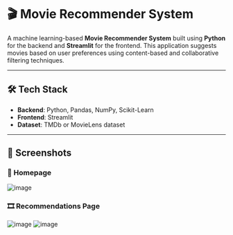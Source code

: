 

# 🎬 Movie Recommender System

A machine learning-based **Movie Recommender System** built using **Python** for the backend and **Streamlit** for the frontend. This application suggests movies based on user preferences using content-based and collaborative filtering techniques.


---

## 🛠️ Tech Stack
- **Backend**: Python, Pandas, NumPy, Scikit-Learn
- **Frontend**: Streamlit
- **Dataset**: TMDb or MovieLens dataset

---

## 📸 Screenshots
### 🎥 Homepage
![image](https://github.com/user-attachments/assets/b15c8886-04a2-4952-9dfe-142483612e05)

### 🎞️ Recommendations Page
![image](https://github.com/user-attachments/assets/08fd1ad9-1105-4859-ad87-1375e8fc9b72)
![image](https://github.com/user-attachments/assets/c678a043-607d-434a-a153-380c8c35da53)




